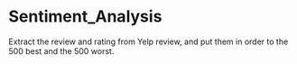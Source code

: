 # Sentiment_Analysis
Extract the review and rating from Yelp review, and put them in order to the 500 best and the 500 worst. 
